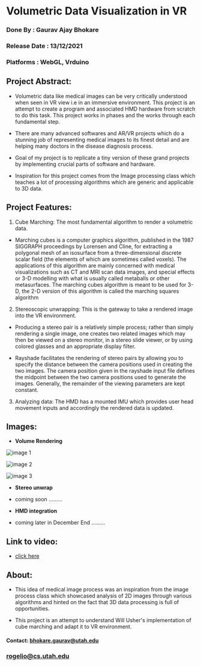 # Volumetric Data Visualization in VR

### Done By : Gaurav Ajay Bhokare
### Release Date : 13/12/2021
### Platforms : WebGL, Vrduino


## Project Abstract:
- Volumetric data like medical images can be very critically understood when seen in VR view i.e in an immersive environment. This project is an attempt to create a program and associated HMD hardware from scratch to do this task. This project works in phases and the works through each fundamental step. 

- There are many advanced softwares and AR/VR projects which do a stunning job of representing medical images to its finest detail and are helping many doctors in the disease diagnosis process.

- Goal of my project is to replicate a tiny version of these grand projects by implementing crucial parts of software and hardware.

- Inspiration for this project comes from the Image processing class which teaches a lot of processing algorithms which are generic and applicable to 3D data.

## Project Features:

1. Cube Marching: The most fundamental algorithm to render a volumetric data.

- Marching cubes is a computer graphics algorithm, published in the 1987 SIGGRAPH proceedings by Lorensen and Cline, for extracting a polygonal mesh of an isosurface from a three-dimensional discrete scalar field (the elements of which are sometimes called voxels). The applications of this algorithm are mainly concerned with medical visualizations such as CT and MRI scan data images, and special effects or 3-D modelling with what is usually called metaballs or other metasurfaces. The marching cubes algorithm is meant to be used for 3-D, the 2-D version of this algorithm is called the marching squares algorithm

2. Stereoscopic unwrapping: This is the gateway to take a rendered image into the VR environment.

- Producing a stereo pair is a relatively simple process; rather than simply rendering a single image, one creates two related images which may then be viewed on a stereo monitor, in a stereo slide viewer, or by using colored glasses and an appropriate display filter.

- Rayshade facilitates the rendering of stereo pairs by allowing you to specify the distance between the camera positions used in creating the two images. The camera position given in the rayshade input file defines the midpoint between the two camera positions used to generate the images. Generally, the remainder of the viewing parameters are kept constant.
 
3. Analyzing data: The HMD has a mounted IMU which provides user head movement inputs and accordingly the rendered data is updated.


## Images: 

- **Volume Rendering** 

 ![image 1](/VR-FinalProject/project1.png)
 
 ![image 2](/VR-FinalProject/project2.png)
 
 ![image 3](/VR-FinalProject/project3.png)


- **Stereo unwrap**
- coming soon .........


- **HMD integration**
- coming later in December End .........


## Link to video:

- [click here](https://drive.google.com/file/d/1y7BKcC6-yCj--G2MysSWc52Jzi189Yzf/view?usp=sharing)



## About:

- This idea of medical image process was an inspiration from the image process class which showcased analysis of 2D images through various algorithms and hinted on the fact that 3D data processing is full of opportunities.


-  This project is an attempt to understand Will Usher's implementation of cube marching and adapt it to VR environment.

#### Contact: bhokare.gaurav@utah.edu
###           rogelio@cs.utah.edu

